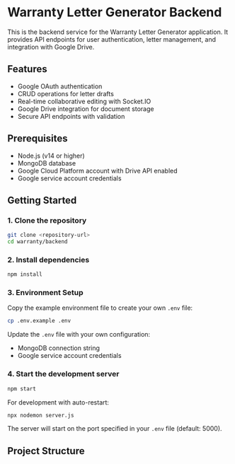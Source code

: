 # Warranty Letter Generator Backend

This is the backend service for the Warranty Letter Generator application. It provides API endpoints for user authentication, letter management, and integration with Google Drive.

## Features

- Google OAuth authentication
- CRUD operations for letter drafts
- Real-time collaborative editing with Socket.IO
- Google Drive integration for document storage
- Secure API endpoints with validation

## Prerequisites

- Node.js (v14 or higher)
- MongoDB database
- Google Cloud Platform account with Drive API enabled
- Google service account credentials

## Getting Started

### 1. Clone the repository

```bash
git clone <repository-url>
cd warranty/backend
```

### 2. Install dependencies

```bash
npm install
```

### 3. Environment Setup

Copy the example environment file to create your own `.env` file:

```bash
cp .env.example .env
```

Update the `.env` file with your own configuration:

- MongoDB connection string
- Google service account credentials

### 4. Start the development server

```bash
npm start
```

For development with auto-restart:

```bash
npx nodemon server.js
```

The server will start on the port specified in your `.env` file (default: 5000).

## Project Structure

